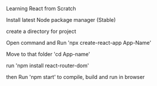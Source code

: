 Learning React from Scratch

Install latest Node package manager (Stable)

create a directory for project

Open command and Run 'npx create-react-app App-Name'

Move to that folder 'cd App-name'

run 'npm install react-router-dom'

then Run 'npm start' to compile, build and run in browser
